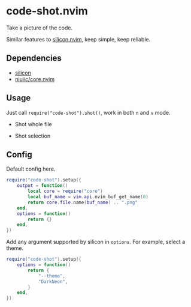# code-shot.nvim

Take a picture of the code.

Similar features to [silicon.nvim](https://github.com/krivahtoo/silicon.nvim), keep simple, keep reliable.

## Dependencies

- [silicon](https://github.com/Aloxaf/silicon)
- [niuiic/core.nvim](https://github.com/niuiic/core.nvim)

## Usage

Just call `require("code-shot").shot()`, work in both `n` and `v` mode.

- Shot whole file

- Shot selection

## Config

Default config here.

```lua
require("code-shot").setup({
	output = function()
		local core = require("core")
		local buf_name = vim.api.nvim_buf_get_name(0)
		return core.file.name(buf_name) .. ".png"
	end,
	options = function()
		return {}
	end,
})
```

Add any argument supported by silicon in `options`. For example, select a theme.

```lua
require("code-shot").setup({
	options = function()
		return {
			"--theme",
			"DarkNeon",
		}
	end,
})
```
